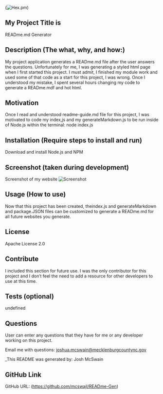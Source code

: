
(![Hex.pm](https://img.shields.io/hexpm/l/apa))

## My Project Title is  
READme.md Generator

## Description (The what, why, and how:)
My project application generates a READme.md file after the user answers the questions. Unfortunately for me, I was generating a styled html page when I first started this project. I must admit, I finished my module work and used some of that code as a start for this project, I was wrong. Once I understood my mistake, I spent several hours changing my code to generate a READme.mdf and hot html. 

## Motivation  
Once I read and understood readme-guide.md file for this project, I was motivated  to code my index,js and my generateMarkdown.js to be run inside of Node.js within the terminal: node index.js  

## Installation (Require steps to install and run)  
Download and install Node.js and NPM

## Screenshot (taken during development)
Screenshot of my website
![Screenshot](./images/screenshot.jpg)
  
## Usage (How to use)
Now that this project has been created, theindex.js and generateMarkdown and package.JSON files can be customized to generate a READme.md for all future websites you generate.

## License
Apache License 2.0

## Contribute
I included this section for future use. I was the only contributor for this project and I don’t feel the need to add a resource for other developers to use at this time.
  
## Tests (optional)
undefined

## Questions
User can enter any questions that they have for me or any developer working on this project.

Email me with questions: joshua.mcswain@mecklenburgcountync.gov

_This README was generated by: Josh McSwain

## GitHub Link
GitHub URL:  (https://github.com/mcswajl/READme-Gen)

